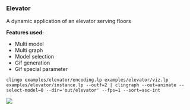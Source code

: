 ### Elevator

A dynamic application of an elevator serving floors

**Features used:**
- Multi model
- Multi graph
- Model selection 
- Gif generation
- Gif special parameter

`clingo examples/elevator/encoding.lp examples/elevator/viz.lp examples/elevator/instance.lp --outf=2 | clingraph --out=animate --select-model=0 --dir='out/elevator' --fps=1 --sort=asc-int`

![](movie.gif)
